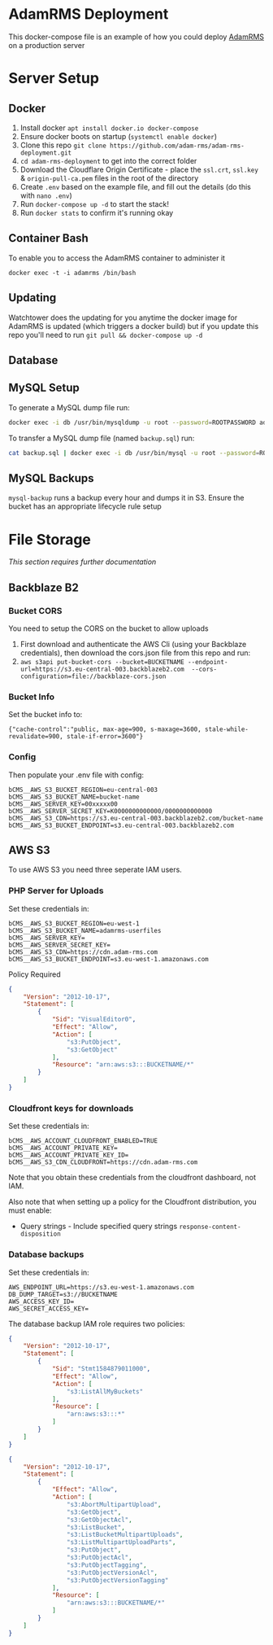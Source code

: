 # AdamRMS Deployment

This docker-compose file is an example of how you could deploy [AdamRMS](https://github.com/adam-rms/adam-rms) on a production server

# Server Setup

## Docker

1. Install docker `apt install docker.io docker-compose`
1. Ensure docker boots on startup (`systemctl enable docker`)
1. Clone this repo `git clone https://github.com/adam-rms/adam-rms-deployment.git`
1. `cd adam-rms-deployment` to get into the correct folder
1. Download the Cloudflare Origin Certificate - place the `ssl.crt`, `ssl.key` & `origin-pull-ca.pem` files in the root of the directory
1. Create `.env` based on the example file, and fill out the details (do this with `nano .env`)
1. Run `docker-compose up -d` to start the stack!
1. Run `docker stats` to confirm it's running okay

## Container Bash

To enable you to access the AdamRMS container to administer it 

`docker exec -t -i adamrms /bin/bash`

## Updating

Watchtower does the updating for you anytime the docker image for AdamRMS is updated (which triggers a docker build) but if you update this repo you'll need to run `git pull && docker-compose up -d`

## Database

## MySQL Setup

To generate a MySQL dump file run: 

```bash
docker exec -i db /usr/bin/mysqldump -u root --password=ROOTPASSWORD adamrms > backup.sql
```

To transfer a MySQL dump file (named `backup.sql`) run:

```bash
cat backup.sql | docker exec -i db /usr/bin/mysql -u root --password=ROOTPASSWORD adamrms
```

## MySQL Backups

`mysql-backup` runs a backup every hour and dumps it in S3. Ensure the bucket has an appropriate lifecycle rule setup

# File Storage

_This section requires further documentation_

## Backblaze B2

### Bucket CORS 

You need to setup the CORS on the bucket to allow uploads

1. First download and authenticate the AWS Cli (using your Backblaze credentials), then download the cors.json file from this repo and run:
2. `aws s3api put-bucket-cors --bucket=BUCKETNAME --endpoint-url=https://s3.eu-central-003.backblazeb2.com  --cors-configuration=file://backblaze-cors.json`

### Bucket Info

Set the bucket info to:

`{"cache-control":"public, max-age=900, s-maxage=3600, stale-while-revalidate=900, stale-if-error=3600"}`

### Config

Then populate your .env file with config: 

```
bCMS__AWS_S3_BUCKET_REGION=eu-central-003
bCMS__AWS_S3_BUCKET_NAME=bucket-name
bCMS__AWS_SERVER_KEY=00xxxxx00
bCMS__AWS_SERVER_SECRET_KEY=K0000000000000/0000000000000
bCMS__AWS_S3_CDN=https://s3.eu-central-003.backblazeb2.com/bucket-name
bCMS__AWS_S3_BUCKET_ENDPOINT=s3.eu-central-003.backblazeb2.com
```

## AWS S3

To use AWS S3 you need three seperate IAM users.

### PHP Server for Uploads

Set these credentials in:
```
bCMS__AWS_S3_BUCKET_REGION=eu-west-1
bCMS__AWS_S3_BUCKET_NAME=adamrms-userfiles
bCMS__AWS_SERVER_KEY=
bCMS__AWS_SERVER_SECRET_KEY=
bCMS__AWS_S3_CDN=https://cdn.adam-rms.com
bCMS__AWS_S3_BUCKET_ENDPOINT=s3.eu-west-1.amazonaws.com
```

Policy Required

```json
{
    "Version": "2012-10-17",
    "Statement": [
        {
            "Sid": "VisualEditor0",
            "Effect": "Allow",
            "Action": [
                "s3:PutObject",
                "s3:GetObject"
            ],
            "Resource": "arn:aws:s3:::BUCKETNAME/*"
        }
    ]
}
```

### Cloudfront keys for downloads

Set these credentials in:
```
bCMS__AWS_ACCOUNT_CLOUDFRONT_ENABLED=TRUE
bCMS__AWS_ACCOUNT_PRIVATE_KEY=
bCMS__AWS_ACCOUNT_PRIVATE_KEY_ID=
bCMS__AWS_S3_CDN_CLOUDFRONT=https://cdn.adam-rms.com
```

Note that you obtain these credentials from the cloudfront dashboard, not IAM.

Also note that when setting up a policy for the Cloudfront distribution, you must enable: 

- Query strings - Include specified query strings `response-content-disposition`

### Database backups 

Set these credentials in:
```
AWS_ENDPOINT_URL=https://s3.eu-west-1.amazonaws.com
DB_DUMP_TARGET=s3://BUCKETNAME
AWS_ACCESS_KEY_ID=
AWS_SECRET_ACCESS_KEY=
```

The database backup IAM role requires two policies:
```json
{
    "Version": "2012-10-17",
    "Statement": [
        {
            "Sid": "Stmt1584879011000",
            "Effect": "Allow",
            "Action": [
                "s3:ListAllMyBuckets"
            ],
            "Resource": [
                "arn:aws:s3:::*"
            ]
        }
    ]
}
```
```json
{
    "Version": "2012-10-17",
    "Statement": [
        {
            "Effect": "Allow",
            "Action": [
                "s3:AbortMultipartUpload",
                "s3:GetObject",
                "s3:GetObjectAcl",
                "s3:ListBucket",
                "s3:ListBucketMultipartUploads",
                "s3:ListMultipartUploadParts",
                "s3:PutObject",
                "s3:PutObjectAcl",
                "s3:PutObjectTagging",
                "s3:PutObjectVersionAcl",
                "s3:PutObjectVersionTagging"
            ],
            "Resource": [
                "arn:aws:s3:::BUCKETNAME/*"
            ]
        }
    ]
}
```